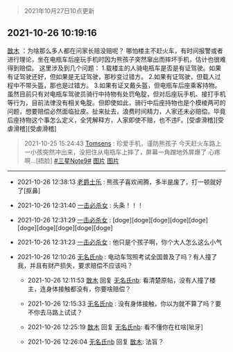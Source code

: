 > 2021年10月27日10点更新
<link rel="stylesheet" href="https://cdn.jsdelivr.net/gh/taotie6/sampleJSON@main/css/photo_show.css">
<meta name="referrer" content="no-referrer" />


 ## 2021-10-26 10:19:16 

 [㪚木](https://www.coolapk.com/feed/30956928?shareKey=NjI1ZTc0Y2FiNDg3NjE3NzZlZmU~) ：为啥那么多人都在问家长赔没赔呢？
哪怕楼主不赶火车，有时间报警或者进行理论，坐在电瓶车后座玩手机时因为熊孩子突然窜出而摔坏手机，估计也很难得到赔偿。
这里涉及到几个问题：
1.载楼主的人骑电瓶车是否是有证驾驶。如果有证驾驶还好，但如果是无证驾驶，那秒变过错方。
2.如果有证驾驶<!--break-->，但载人过程中不带头盔，那也是过错方。
3.如果有证又戴头盔，但电瓶车后座乘客持物。虽然目前只有对电瓶车驾驶员骑行中持物有处罚龟腚，但对后座玩手机、接打手机等行为，目前法律没有相关龟腚。但即使如此，骑行中后座持物也是个模棱两可的问题，想要赔偿必然面临扯皮。扯来扯去，浪费时间精力，人家还未必赔偿。毕竟后座持物这个事怎么定义，全凭解释方，人家即使不赔，也不违F。[受虐滑稽][受虐滑稽][受虐滑稽] 

<div class="album">
</div>

> 2021-10-25 15:24:43 
> [Tomsens](https://www.coolapk.com/feed/30939902?shareKey=OTExMDBjODhlMWY0NjE3NzZlZmU~) : 珍爱手机，谨防熊孩子 今天赶火车路上一小孩突然冲出来，没把住从电瓶车上摔了，屏幕一角蹭地外屏爆了 心疼啊...[捂脸] <a class="feed-link-tag" href="/t/三星Note9?type=0">#三星Note9#</a> 
[图片](http://image.coolapk.com/feed/2021/1025/15/3286837_fa6ea04b_6661_3785@2494x3325.jpeg)
[图片](http://image.coolapk.com/feed/2021/1025/15/3286837_2f3d25c0_6661_3787@2494x3325.jpeg)

 ------- 

- 2021-10-26 12:38:13 [老爵士乐](uid=3833973) : 熊孩子喜欢闹腾，多半是废了，打一顿就好了[抠鼻] 

- 2021-10-26 12:31:40 [一击必杀女](uid=1542914) : 头条！！！ 

- 2021-10-26 12:31:29 [一击必杀女](uid=1542914) : [doge][doge][doge][doge][doge][doge][doge][doge][doge][doge] 

- 2021-10-26 12:31:23 [一击必杀女](uid=1542914) : 他只是个孩子啊，你个大人怎么这么小气 

- 2021-10-26 12:10:26 [无名氏nb](uid=8380490) : 电动车驾照考试全国普及了吗？有人撞了我，并且有财产损失，要求赔偿不应该吗？ 

    - 2021-10-26 12:11:53 [㪚木](uid=1081091) 回复 [无名氏nb](uid=8380490): 看清楚原帖，没有人撞了楼主，连身体接触都没有，你要啥赔偿？ 

    - 2021-10-26 12:15:33 [无名氏nb](uid=8380490) : 没有身体接触，你以为就不算了吗？要不你去马路上试试？ 

    - 2021-10-26 12:25:19 [㪚木](uid=1081091) 回复 [无名氏nb](uid=8380490): 看不懂你在杠啥[呲牙] 

    - 2021-10-26 12:26:04 [无名氏nb](uid=8380490) 回复 [㪚木](uid=1081091): 法盲？ 

